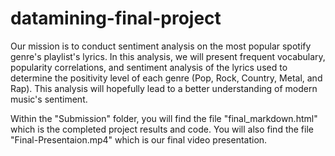 # datamining-final-project

Our mission is to conduct sentiment analysis on the most popular spotify genre's playlist's lyrics. In this analysis, we will present frequent vocabulary, popularity correlations, and sentiment analysis of the lyrics used to determine the positivity level of each genre (Pop, Rock, Country, Metal, and Rap). This analysis will hopefully lead to a better understanding of modern music's sentiment.

Within the "Submission" folder, you will find the file "final_markdown.html" which is the completed project results and code. You will also find the file "Final-Presentaion.mp4" which is our final video presentation.
